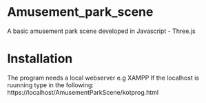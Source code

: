 # Amusement_park_scene
A basic amusement park scene developed in Javascript - Three.js

# Installation
The program needs a local webserver e.g XAMPP
If the localhost is ruunning type in the following:
https://localhost/AmusementParkScene/kotprog.html
